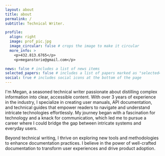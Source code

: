 ```yaml
---
layout: about
title: about
permalink: /
subtitle: Technical Writer.

profile:
  align: right
  image: prof_pic.jpg
  image_circular: false # crops the image to make it circular
  more_info: >
    <p>432.813.6765</p>
    <p>meganstorie@gmail.com</p>

news: false # includes a list of news items
selected_papers: false # includes a list of papers marked as "selected={true}"
social: true # includes social icons at the bottom of the page
---
```


I'm Megan, a seasoned technical writer passionate about distilling complex information into clear, accessible content. With over 3 years of experience in the industry, I specialize in creating user manuals, API documentation, and technical guides that empower readers to navigate and understand intricate technologies effortlessly. My journey began with a fascination for technology and a knack for communication, which led me to pursue a career where I could bridge the gap between intricate systems and everyday users.

Beyond technical writing, I thrive on exploring new tools and methodologies to enhance documentation practices. I believe in the power of well-crafted documentation to transform user experiences and drive product adoption.